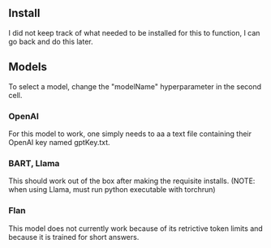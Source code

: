 ## Install

I did not keep track of what needed to be installed for this to function, I can go back and do this later.

## Models

To select a model, change the "modelName" hyperparameter in the second cell.

### OpenAI

For this model to work, one simply needs to aa a text file containing their OpenAI key named gptKey.txt.

### BART, Llama

This should work out of the box after making the requisite installs.
(NOTE: when using Llama, must run python executable with torchrun)

### Flan

This model does not currently work because of its retrictive token limits and because it is trained for short answers.
